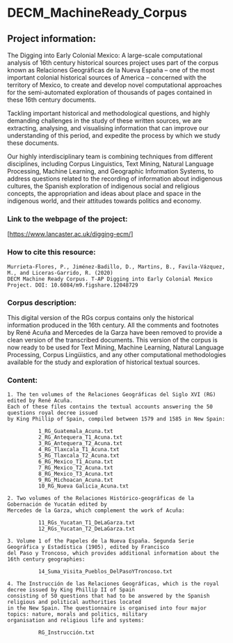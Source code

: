 # DECM_MachineReady_Corpus

## Project information: 
The Digging into Early Colonial Mexico: A large-scale computational analysis of 16th century historical sources project uses part of the corpus known as Relaciones Geográficas de la Nueva España – one of the most important colonial historical sources of America – concerned with the territory of Mexico, to create and develop novel computational approaches for the semi-automated exploration of thousands of pages contained in these 16th century documents.

Tackling important historical and methodological questions, and highly demanding challenges in the study of these written sources, we are extracting, analysing, and visualising information that can improve our understanding of this period, and expedite the process by which we study these documents.

Our highly interdisciplinary team is combining techniques from different disciplines, including Corpus Linguistics, Text Mining, Natural Language Processing, Machine Learning, and Geographic Information Systems, to address questions related to the recording of information about indigenous cultures, the Spanish exploration of indigenous social and religious concepts, the appropriation and ideas about place and space in the indigenous world, and their attitudes towards politics and economy. 

### Link to the webpage of the project: 
[https://www.lancaster.ac.uk/digging-ecm/]

### How to cite this resource: 
``` 
Murrieta-Flores, P., Jiménez-Badillo, D., Martins, B., Favila-Vázquez, M., and Liceras-Garrido, R. (2020) 
DECM Machine Ready Corpus. T-AP Digging into Early Colonial Mexico Project. DOI: 10.6084/m9.figshare.12048729
```
### Corpus description: 
This digital version of the RGs corpus contains only the historical information produced in the 16th century. All the comments and footnotes by René Acuña and Mercedes de la Garza have been removed to provide a clean version of the transcribed documents. This version of the corpus is now ready to be used for Text Mining, Machine Learning, Natural Language Processing, Corpus Lingüistics, and any other computational methodologies available for the study and exploration of historical textual sources. 

### Content: 
``` 
1. The ten volumes of the Relaciones Geográficas del Siglo XVI (RG) edited by René Acuña. 
Each of these files contains the textual accounts answering the 50 questions royal decree issued 
by King Phillip of Spain, compiled between 1579 and 1585 in New Spain:

          1_RG_Guatemala_Acuna.txt
          2_RG_Antequera_T1_Acuna.txt
          3_RG_Antequera_T2_Acuna.txt
          4_RG_Tlaxcala_T1_Acuna.txt
          5_RG_Tlaxcala_T2_Acuna.txt
          6_RG_Mexico_T1_Acuna.txt
          7_RG_Mexico_T2_Acuna.txt
          8_RG_Mexico_T3_Acuna.txt
          9_RG_Michoacan_Acuna.txt
          10_RG_Nueva Galicia_Acuna.txt

2. Two volumes of the Relaciones Histórico-geográficas de la Gobernación de Yucatán edited by 
Mercedes de la Garza, which complement the work of Acuña:

          11_RGs_Yucatan_T1_DeLaGarza.txt
          12_RGs_Yucatan_T2_DeLaGarza.txt

3. Volume 1 of the Papeles de la Nueva España. Segunda Serie Geográfica y Estadística (1905), edited by Francisco 
del Paso y Troncoso, which provides additional information about the 16th century geographies:

          14_Suma_Visita_Pueblos_DelPasoYTroncoso.txt

4. The Instrucción de las Relaciones Geográficas, which is the royal decree issued by King Phillip II of Spain 
consisting of 50 questions that had to be answered by the Spanish religious and political authorities located 
in the New Spain. The questionnaire is organised into four major topics: nature, morals and politics, military 
organisation and religious life and systems: 

          RG_Instrucción.txt
``` 
